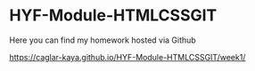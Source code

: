 # HYF-Module-HTMLCSSGIT

Here you can find my homework hosted via Github

https://caglar-kaya.github.io/HYF-Module-HTMLCSSGIT/week1/

